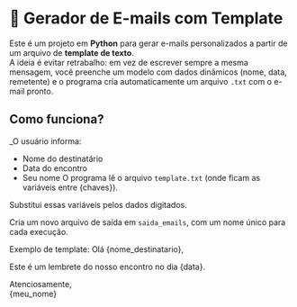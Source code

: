 # 📧 Gerador de E-mails com Template

Este é um projeto em **Python** para gerar e-mails personalizados a partir de um arquivo de **template de texto**.  
A ideia é evitar retrabalho: em vez de escrever sempre a mesma mensagem, você preenche um modelo com dados dinâmicos (nome, data, remetente) e o programa cria automaticamente um arquivo `.txt` com o e-mail pronto.

## Como funciona? 

_O usuário informa:
   - Nome do destinatário
   - Data do encontro
   - Seu nome
O programa lê o arquivo `template.txt` (onde ficam as variáveis entre {chaves}).

Substitui essas variáveis pelos dados digitados.

Cria um novo arquivo de saída em `saida_emails`, com um nome único para cada execução.

Exemplo de template:
Olá {nome_destinatario},

Este é um lembrete do nosso encontro no dia {data}.

Atenciosamente,  
{meu_nome}
